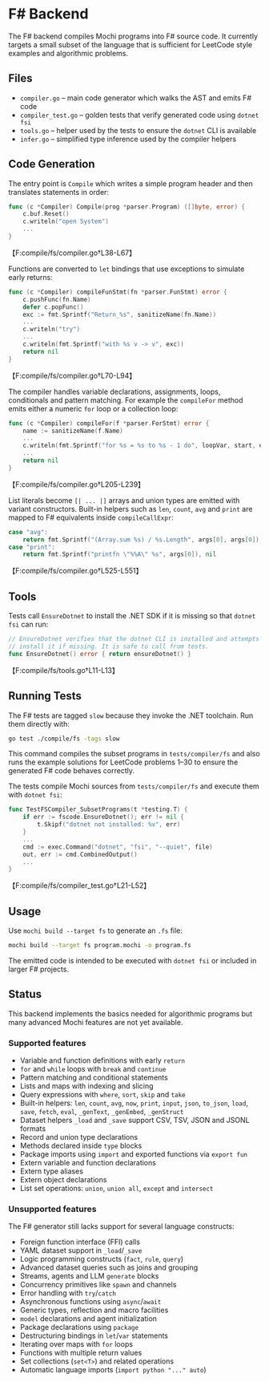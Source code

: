 # F# Backend

The F# backend compiles Mochi programs into F# source code. It currently targets a small subset of the language that is sufficient for LeetCode style examples and algorithmic problems.

## Files

- `compiler.go` – main code generator which walks the AST and emits F# code
- `compiler_test.go` – golden tests that verify generated code using `dotnet fsi`
- `tools.go` – helper used by the tests to ensure the `dotnet` CLI is available
- `infer.go` – simplified type inference used by the compiler helpers

## Code Generation

The entry point is `Compile` which writes a simple program header and then translates statements in order:

```go
func (c *Compiler) Compile(prog *parser.Program) ([]byte, error) {
    c.buf.Reset()
    c.writeln("open System")
    ...
}
```
【F:compile/fs/compiler.go†L38-L67】

Functions are converted to `let` bindings that use exceptions to simulate early returns:

```go
func (c *Compiler) compileFunStmt(fn *parser.FunStmt) error {
    c.pushFunc(fn.Name)
    defer c.popFunc()
    exc := fmt.Sprintf("Return_%s", sanitizeName(fn.Name))
    ...
    c.writeln("try")
    ...
    c.writeln(fmt.Sprintf("with %s v -> v", exc))
    return nil
}
```
【F:compile/fs/compiler.go†L70-L94】

The compiler handles variable declarations, assignments, loops, conditionals and pattern matching. For example the `compileFor` method emits either a numeric `for` loop or a collection loop:

```go
func (c *Compiler) compileFor(f *parser.ForStmt) error {
    name := sanitizeName(f.Name)
    ...
    c.writeln(fmt.Sprintf("for %s = %s to %s - 1 do", loopVar, start, end))
    ...
    return nil
}
```
【F:compile/fs/compiler.go†L205-L239】

List literals become `[| ... |]` arrays and union types are emitted with variant constructors. Built-in helpers such as `len`, `count`, `avg` and `print` are mapped to F# equivalents inside `compileCallExpr`:

```go
case "avg":
    return fmt.Sprintf("(Array.sum %s) / %s.Length", args[0], args[0]), nil
case "print":
    return fmt.Sprintf("printfn \"%%A\" %s", args[0]), nil
```
【F:compile/fs/compiler.go†L525-L551】

## Tools

Tests call `EnsureDotnet` to install the .NET SDK if it is missing so that `dotnet fsi` can run:

```go
// EnsureDotnet verifies that the dotnet CLI is installed and attempts to
// install it if missing. It is safe to call from tests.
func EnsureDotnet() error { return ensureDotnet() }
```
【F:compile/fs/tools.go†L11-L13】

## Running Tests

The F# tests are tagged `slow` because they invoke the .NET toolchain. Run them directly with:

```bash
go test ./compile/fs -tags slow
```

This command compiles the subset programs in `tests/compiler/fs` and also runs the example solutions for LeetCode problems 1–30 to ensure the generated F# code behaves correctly.


The tests compile Mochi sources from `tests/compiler/fs` and execute them with `dotnet fsi`:

```go
func TestFSCompiler_SubsetPrograms(t *testing.T) {
    if err := fscode.EnsureDotnet(); err != nil {
        t.Skipf("dotnet not installed: %v", err)
    }
    ...
    cmd := exec.Command("dotnet", "fsi", "--quiet", file)
    out, err := cmd.CombinedOutput()
    ...
}
```
【F:compile/fs/compiler_test.go†L21-L52】

## Usage

Use `mochi build --target fs` to generate an `.fs` file:

```bash
mochi build --target fs program.mochi -o program.fs
```

The emitted code is intended to be executed with `dotnet fsi` or included in larger F# projects.

## Status

This backend implements the basics needed for algorithmic programs but many advanced
Mochi features are not yet available.

### Supported features

* Variable and function definitions with early `return`
* `for` and `while` loops with `break` and `continue`
* Pattern matching and conditional statements
* Lists and maps with indexing and slicing
* Query expressions with `where`, `sort`, `skip` and `take`
* Built-in helpers: `len`, `count`, `avg`, `now`, `print`, `input`, `json`, `to_json`, `load`, `save`, `fetch`, `eval`, `_genText`, `_genEmbed`, `_genStruct`
* Dataset helpers `_load` and `_save` support CSV, TSV, JSON and JSONL formats
* Record and union type declarations
* Methods declared inside `type` blocks
* Package imports using `import` and exported functions via `export fun`
* Extern variable and function declarations
* Extern type aliases
* Extern object declarations
* List set operations: `union`, `union all`, `except` and `intersect`

### Unsupported features

The F# generator still lacks support for several language constructs:

* Foreign function interface (FFI) calls
* YAML dataset support in `_load`/`_save`
* Logic programming constructs (`fact`, `rule`, `query`)
* Advanced dataset queries such as joins and grouping
* Streams, agents and LLM `generate` blocks
* Concurrency primitives like `spawn` and channels
* Error handling with `try`/`catch`
* Asynchronous functions using `async`/`await`
* Generic types, reflection and macro facilities
* `model` declarations and agent initialization
* Package declarations using `package`
* Destructuring bindings in `let`/`var` statements
* Iterating over maps with `for` loops
* Functions with multiple return values
* Set collections (`set<T>`) and related operations
* Automatic language imports (`import python "..." auto`)

